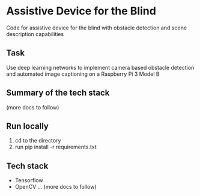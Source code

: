 # Assistive Device for the Blind
Code for assistive device for the blind with obstacle detection and scene description capabilities



## Task
Use deep learning networks to implement camera based obstacle detection and automated image captioning on a Raspberry Pi 3 Model B



## Summary of the tech stack
(more docs to follow)
  
  
  
## Run locally
1. cd to the directory
2. run pip install -r requirements.txt



## Tech stack
* Tensorflow
* OpenCV
...
(more docs to follow)

